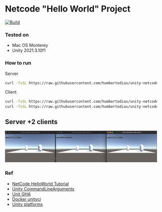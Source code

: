 # Netcode "Hello World" Project

[![Build](https://github.com/humbertodias/unity-netcode-helloworld/actions/workflows/main.yml/badge.svg)](https://github.com/humbertodias/unity-netcode-helloworld/actions/workflows/main.yml)


### Tested on

* Mac OS Monterey
* Unity 2021.3.10f1

### How to run

Server

```sh
curl -fsSL https://raw.githubusercontent.com/humbertodias/unity-netcode-helloworld/main/run.sh | bash -s server
```

Client

```sh
curl -fsSL https://raw.githubusercontent.com/humbertodias/unity-netcode-helloworld/main/run.sh | bash -s client &
curl -fsSL https://raw.githubusercontent.com/humbertodias/unity-netcode-helloworld/main/run.sh | bash -s client &
```

## Server +2 clients
![](doc/server-2-clients.png)


### Ref

* [NetCode HelloWorld Tutorial](https://docs-multiplayer.unity3d.com/netcode/current/tutorials/helloworld)
* [Unity CommandLineArguments](https://docs.unity.cn/530/Documentation/Manual/CommandLineArguments.html)
* [Unit GHA](https://isaacbroyles.com/gamedev/2020/07/04/unity-github-actions.html)
* [Docker unityci](https://hub.docker.com/r/unityci/editor/tags)
* [Unity platforms](https://docs.unity3d.com/ScriptReference/BuildTarget.html)